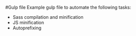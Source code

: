 #Gulp file
Example gulp file to automate the following tasks:

- Sass compilation and minification
- JS minification
- Autoprefixing
